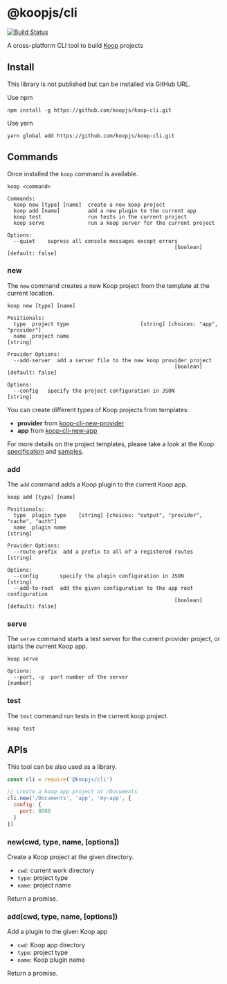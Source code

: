 # @koopjs/cli

[![Build Status](https://travis-ci.org/koopjs/koop-cli.svg?branch=master)](https://travis-ci.org/koopjs/koop-cli)

A cross-platform CLI tool to build [Koop](https://github.com/koopjs/koop) projects

## Install

This library is not published but can be installed via GitHub URL.

Use npm

```
npm install -g https://github.com/koopjs/koop-cli.git
```

Use yarn

```
yarn global add https://github.com/koopjs/koop-cli.git
```

## Commands

Once installed the `koop` command is available.

```
koop <command>

Commands:
  koop new [type] [name]  create a new koop project
  koop add [name]         add a new plugin to the current app
  koop test               run tests in the current project
  koop serve              run a koop server for the current project

Options:
  --quiet    supress all console messages except errors
                                                      [boolean] [default: false]
```

### new

The `new` command creates a new Koop project from the template at the current location.

```
koop new [type] [name]

Positionals:
  type  project type                       [string] [choices: "app", "provider"]
  name  project name                                                    [string]

Provider Options:
  --add-server  add a server file to the new koop provider project
                                                      [boolean] [default: false]

Options:
  --config   specify the project configuration in JSON                  [string]
```

You can create different types of Koop projects from templates:
* **provider** from [koop-cli-new-provider](https://github.com/koopjs/koop-cli/tree/master/src/templates/provider/project)
* **app** from [koop-cli-new-app](https://github.com/koopjs/koop-cli/tree/master/src/templates/app/project)

For more details on the project templates, please take a look at the Koop [specification](https://koopjs.github.io/docs/usage/koop-core) and [samples](https://github.com/koopjs?utf8=%E2%9C%93&q=sample).

### add

The `add` command adds a Koop plugin to the current Koop app.

```
koop add [type] [name]

Positionals:
  type  plugin type    [string] [choices: "output", "provider", "cache", "auth"]
  name  plugin name                                                     [string]

Provider Options:
  --route-prefix  add a prefix to all of a registered routes            [string]

Options:
  --config       specify the plugin configuration in JSON               [string]
  --add-to-root  add the given configuration to the app root configuration
                                                      [boolean] [default: false]
```

### serve

The `serve` command starts a test server for the current provider project, or starts the current Koop app.

```
koop serve

Options:
  --port, -p  port number of the server                                 [number]
```

### test

The `test` command run tests in the current koop project.

```
koop test
```

## APIs

This tool can be also used as a library.

``` javascript
const cli = require('@koopjs/cli')

// create a koop app project at /Documents
cli.new('/Documents', 'app', 'my-app', {
  config: {
    port: 8080
  }
})
```

### new(cwd, type, name, \[options\])

Create a Koop project at the given directory.

* `cwd`: current work directory
* `type`: project type
* `name`: project name

Return a promise.

### add(cwd, type, name, \[options\])

Add a plugin to the given Koop app

* `cwd`: Koop app directory
* `type`: project type
* `name`: Koop plugin name

Return a promise.
